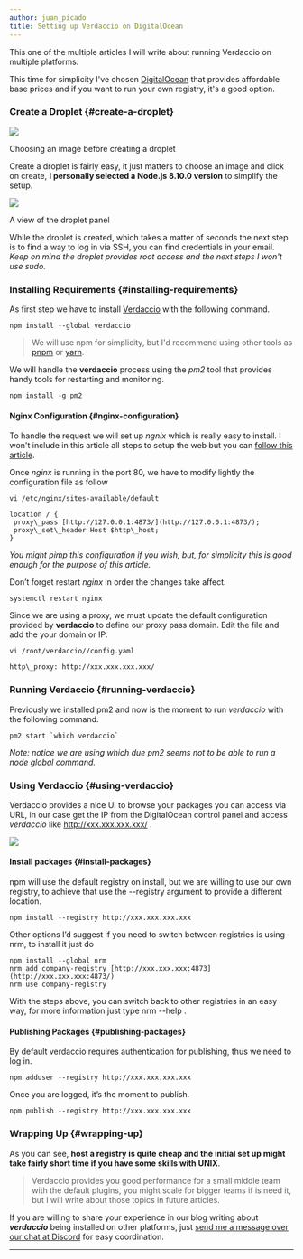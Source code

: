 ```yaml
---
author: juan_picado
title: Setting up Verdaccio on DigitalOcean
---
```


This one of the multiple articles I will write about running Verdaccio on multiple platforms.

This time for simplicity I've chosen [DigitalOcean](https://www.digitalocean.com/) that provides affordable base prices and if you want to run your own registry, it's a good option.

<!--truncate-->

### Create a Droplet {#create-a-droplet}

![](https://cdn-images-1.medium.com/max/1024/1*04T_T0af4mEZrJq4QBKKcQ.png)<figcaption>Choosing an image before creating a droplet</figcaption>

Create a droplet is fairly easy, it just matters to choose an image and click on create, **I personally selected a Node.js 8.10.0 version** to simplify the setup.

![](https://cdn-images-1.medium.com/max/1024/1*V1GIMttiMPYuX8FLKuumRg.png)<figcaption>A view of the droplet panel</figcaption>

While the droplet is created, which takes a matter of seconds the next step is to find a way to log in via SSH, you can find credentials in your email. _Keep on mind the droplet provides root access and the next steps I won't use sudo_.

### Installing Requirements {#installing-requirements}

As first step we have to install [Verdaccio](https://verdaccio.org/) with the following command.

```
npm install --global verdaccio
```

> We will use npm for simplicity, but I'd recommend using other tools as [pnpm](https://pnpm.js.org/) or [yarn](https://yarnpkg.com/en/).

We will handle the **verdaccio** process using the _pm2_ tool that provides handy tools for restarting and monitoring.

```
npm install -g pm2
```

#### Nginx Configuration {#nginx-configuration}

To handle the request we will set up _ngnix_ which is really easy to install. I won't include in this article all steps to setup the web but you can [follow this article](https://www.digitalocean.com/community/tutorials/how-to-install-nginx-on-ubuntu-16-04).

Once _nginx_ is running in the port 80, we have to modify lightly the configuration file as follow

```
vi /etc/nginx/sites-available/default

location / {
 proxy\_pass [http://127.0.0.1:4873/](http://127.0.0.1:4873/);
 proxy\_set\_header Host $http\_host;
}
```

_You might pimp this configuration if you wish, but, for simplicity this is good enough for the purpose of this article._

Don’t forget restart _nginx_ in order the changes take affect.

```
systemctl restart nginx
```

Since we are using a proxy, we must update the default configuration provided by **verdaccio** to define our proxy pass domain. Edit the file and add the your domain or IP.

```
vi /root/verdaccio//config.yaml

http\_proxy: http://xxx.xxx.xxx.xxx/
```

### Running Verdaccio {#running-verdaccio}

Previously we installed pm2 and now is the moment to run _verdaccio_ with the following command.

```
pm2 start `which verdaccio`
```

_Note: notice we are using which due pm2 seems not to be able to run a node global command._

### Using Verdaccio {#using-verdaccio}

Verdaccio provides a nice UI to browse your packages you can access via URL, in our case get the IP from the DigitalOcean control panel and access _verdaccio_ like http://xxx.xxx.xxx.xxx/ .

![](https://cdn-images-1.medium.com/max/1024/1*l5oyR93jMLDOJnYUv88IZg.png)

#### Install packages {#install-packages}

npm will use the default registry on install, but we are willing to use our own registry, to achieve that use the --registry argument to provide a different location.

```
npm install --registry http://xxx.xxx.xxx.xxx
```

Other options I’d suggest if you need to switch between registries is using nrm, to install it just do

```
npm install --global nrm
nrm add company-registry [http://xxx.xxx.xxx:4873](http://xxx.xxx.xxx:4873/)
nrm use company-registry
```

With the steps above, you can switch back to other registries in an easy way, for more information just type nrm --help .

#### Publishing Packages {#publishing-packages}

By default verdaccio requires authentication for publishing, thus we need to log in.

```
npm adduser --registry http://xxx.xxx.xxx.xxx
```

Once you are logged, it’s the moment to publish.

```
npm publish --registry http://xxx.xxx.xxx.xxx
```

### Wrapping Up {#wrapping-up}

As you can see, **host a registry is quite cheap and the initial set up might take fairly short time if you have some skills with UNIX**.

> Verdaccio provides you good performance for a small middle team with the default plugins, you might scale for bigger teams if is need it, but I will write about those topics in future articles.

If you are willing to share your experience in our blog writing about **_verdaccio_** being installed on other platforms, just [send me a message over our chat at Discord](http://chat.verdaccio.org) for easy coordination.

---
